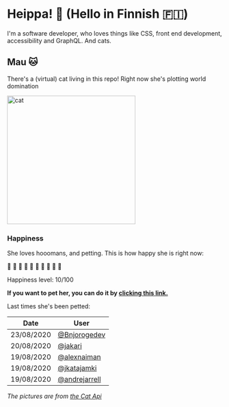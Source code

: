 # Heippa! :wave: (Hello in Finnish :finland:)

I'm a software developer, who loves things like CSS, front end development, accessibility and GraphQL. And cats.

<!-- Cat Widget Start -->
## Mau :cat:

There's a (virtual) cat living in this repo! Right now she's plotting world domination

<img src=https://cdn2.thecatapi.com/images/a6o.jpg alt="cat" width=300 />
  
### Happiness
  She loves hooomans, and petting. This is how happy she is right now: 
  
  :sparkling_heart: :black_heart: :black_heart: :black_heart: :black_heart: :black_heart: :black_heart: :black_heart: :black_heart: :black_heart: 
  
  Happiness level: 10/100
   
  **If you want to pet her, you can do it by [clicking this link.](https://github.com/eevajonnapanula/eevajonnapanula/issues/new?title=pet-cat&body=Just+submit+the+issue+-+that%27s+all+you+have+to+do+%3Acat%3A)**
  
  Last times she's been petted: 

Date | User
------- | ---------
 23/08/2020 | [@Bnjorogedev](https://github.com/Bnjorogedev)
20/08/2020 | [@jakari](https://github.com/jakari)
19/08/2020 | [@alexnaiman](https://github.com/alexnaiman)
19/08/2020 | [@jkatajamki](https://github.com/jkatajamki)
19/08/2020 | [@andrejarrell](https://github.com/andrejarrell)
  

*The pictures are from [the Cat Api](https://thecatapi.com/)*
<!-- Cat Widget End -->
